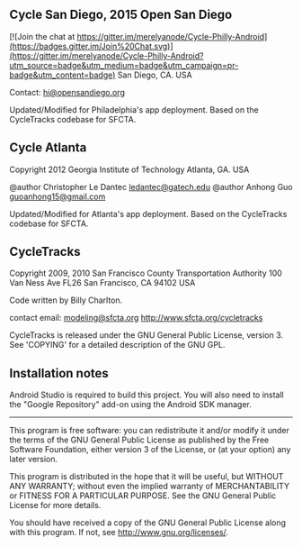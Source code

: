 Cycle San Diego, 2015 Open San Diego
-----------

[![Join the chat at https://gitter.im/merelyanode/Cycle-Philly-Android](https://badges.gitter.im/Join%20Chat.svg)](https://gitter.im/merelyanode/Cycle-Philly-Android?utm_source=badge&utm_medium=badge&utm_campaign=pr-badge&utm_content=badge)
San Diego, CA. USA

Contact: hi@opensandiego.org
 
Updated/Modified for Philadelphia's app deployment. Based on the
CycleTracks codebase for SFCTA.

Cycle Atlanta
-----------
Copyright 2012 Georgia Institute of Technology
Atlanta, GA. USA

@author Christopher Le Dantec <ledantec@gatech.edu>
@author Anhong Guo <guoanhong15@gmail.com>

Updated/Modified for Atlanta's app deployment. Based on the
CycleTracks codebase for SFCTA.

CycleTracks
-----------
Copyright 2009, 2010 San Francisco County Transportation Authority
100 Van Ness Ave FL26
San Francisco, CA 94102 USA

Code written by Billy Charlton.

contact email: modeling@sfcta.org
http://www.sfcta.org/cycletracks

CycleTracks is released under the GNU General Public License, version 3.
See 'COPYING' for a detailed description of the GNU GPL.

Installation notes
-----------

Android Studio is required to build this project. You will also need to install the "Google Repository" add-on using the Android SDK manager.

-----------

This program is free software: you can redistribute it and/or modify
it under the terms of the GNU General Public License as published by
the Free Software Foundation, either version 3 of the License, or
(at your option) any later version.

This program is distributed in the hope that it will be useful,
but WITHOUT ANY WARRANTY; without even the implied warranty of
MERCHANTABILITY or FITNESS FOR A PARTICULAR PURPOSE.  See the
GNU General Public License for more details.

You should have received a copy of the GNU General Public License
along with this program.  If not, see <http://www.gnu.org/licenses/>.
